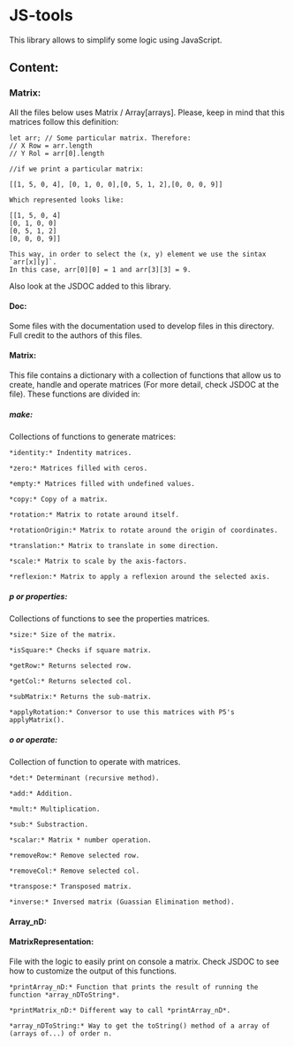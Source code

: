 # JS-tools
This library allows to simplify some logic using JavaScript.

## Content:

### Matrix:
All the files below uses Matrix / Array[arrays]. Please, keep in mind that this matrices follow this definition:

    let arr; // Some particular matrix. Therefore:
    // X Row = arr.length
    // Y Rol = arr[0].length

    //if we print a particular matrix:

    [[1, 5, 0, 4], [0, 1, 0, 0],[0, 5, 1, 2],[0, 0, 0, 9]]

    Which represented looks like:

    [[1, 5, 0, 4]
    [0, 1, 0, 0]
    [0, 5, 1, 2]
    [0, 0, 0, 9]]

    This way, in order to select the (x, y) element we use the sintax `arr[x][y]`.
    In this case, arr[0][0] = 1 and arr[3][3] = 9.

Also look at the JSDOC added to this library.

#### Doc:
Some files with the documentation used to develop files in this directory. Full credit to the authors of this files.

#### Matrix:
This file contains a dictionary with a collection of functions that allow us to create, handle and operate matrices (For more detail, check JSDOC at the file).
These functions are divided in:

##### make:
Collections of functions to generate matrices:

    *identity:* Indentity matrices.

    *zero:* Matrices filled with ceros.

    *empty:* Matrices filled with undefined values.

    *copy:* Copy of a matrix.

    *rotation:* Matrix to rotate around itself.

    *rotationOrigin:* Matrix to rotate around the origin of coordinates.

    *translation:* Matrix to translate in some direction.

    *scale:* Matrix to scale by the axis-factors.

    *reflexion:* Matrix to apply a reflexion around the selected axis.


##### p or properties:
Collections of functions to see the properties matrices.

    *size:* Size of the matrix.

    *isSquare:* Checks if square matrix.

    *getRow:* Returns selected row.

    *getCol:* Returns selected col.

    *subMatrix:* Returns the sub-matrix.

    *applyRotation:* Conversor to use this matrices with P5's applyMatrix().


##### o or operate:
Collection of function to operate with matrices.

    *det:* Determinant (recursive method).
   
    *add:* Addition.
   
    *mult:* Multiplication.
   
    *sub:* Substraction.
   
    *scalar:* Matrix * number operation.
   
    *removeRow:* Remove selected row.
   
    *removeCol:* Remove selected col.
   
    *transpose:* Transposed matrix.
   
    *inverse:* Inversed matrix (Guassian Elimination method).


#### Array_nD:

#### MatrixRepresentation:
File with the logic to easily print on console a matrix. Check JSDOC to see how to customize the output of this functions.

    *printArray_nD:* Function that prints the result of running the function *array_nDToString*.
   
    *printMatrix_nD:* Different way to call *printArray_nD*.
   
    *array_nDToString:* Way to get the toString() method of a array of (arrays of...) of order n.